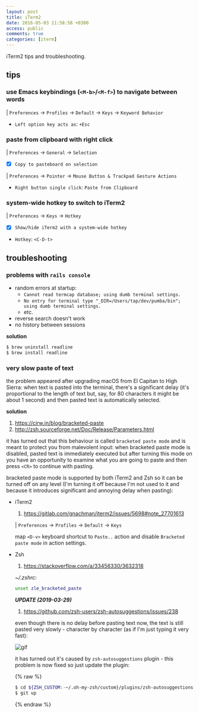 ```yaml
---
layout: post
title: iTerm2
date: 2016-05-03 11:58:58 +0300
access: public
comments: true
categories: [iterm]
---
```


iTerm2 tips and troubleshooting.

<!-- more -->

tips
----

### use Emacs keybindings (`<M-b>`/`<M-f>`) to navigate between words

| `Preferences` → `Profiles` → `Default` → `Keys` → `Keyword Behavior`

- `Left option key acts as`: `+Esc`

### paste from clipboard with right click

| `Preferences` → `General` → `Selection`

- [x] `Copy to pasteboard on selection`

| `Preferences` → `Pointer` → `Mouse Button & Trackpad Gesture Actions`

- `Right button single click`: `Paste from Clipboard`

### system-wide hotkey to switch to iTerm2

| `Preferences` → `Keys` → `Hotkey`

- [x] `Show/hide iTerm2 with a system-wide hotkey`
- `Hotkey`: `<C-D-t>`

troubleshooting
---------------

### problems with `rails console`

- random errors at startup:
  - `Cannot read termcap database; using dumb terminal settings.`
  - `No entry for terminal type "_DIR=/Users/tap/dev/pumba/bin"; using dumb terminal settings.`
  - etc.
- reverse search doesn't work
- no history between sessions

**solution**

```sh
$ brew uninstall readline
$ brew install readline
```

### very slow paste of text

the problem appeared after upgrading macOS from El Capitan to High Sierra:
when text is pasted into the terminal, there's a significant delay (it's
proportional to the length of text but, say, for 80 characters it might be
about 1 second) and then pasted text is automatically selected.

**solution**

1. <https://cirw.in/blog/bracketed-paste>
2. <http://zsh.sourceforge.net/Doc/Release/Parameters.html>

it has turned out that this behaviour is called `bracketed paste mode`
and is meant to protect you from malevolent input: when bracketed paste
mode is disabled, pasted text is immediately executed but after turning
this mode on you have an opportunity to examine what you are going to
paste and then press `<CR>` to continue with pasting.

bracketed paste mode is supported by both iTerm2 and Zsh so it can be
turned off on any level (I'm turning it off because I'm not used to it
and because it introduces significant and annoying delay when pasting):

- iTerm2

  1. <https://gitlab.com/gnachman/iterm2/issues/5698#note_27701613>

  | `Preferences` → `Profiles` → `Default` → `Keys`

  map `<D-v>` keyboard shortcut to `Paste..` action and disable
  `Bracketed paste mode` in action settings.

- Zsh

  1. <https://stackoverflow.com/a/33456330/3632318>

  _~/.zshrc_:

  ```zsh
  unset zle_bracketed_paste
  ```

  ***UPDATE (2019-03-29)***

  1. <https://github.com/zsh-users/zsh-autosuggestions/issues/238>

  even though there is no delay before pasting text now, the text is still pasted
  very slowly - character by character (as if I'm just typing it very fast):

  ![gif](https://user-images.githubusercontent.com/8588/30973542-38b472d2-a422-11e7-8d39-4aa98c1d1ac4.gif)

  it has turned out it's caused by `zsh-autosuggestions` plugin - this problem
  is now fixed so just update the plugin:

  {% raw %}
  ```sh
  $ cd ${ZSH_CUSTOM:-~/.oh-my-zsh/custom}/plugins/zsh-autosuggestions
  $ git up
  ```
  {% endraw %}

